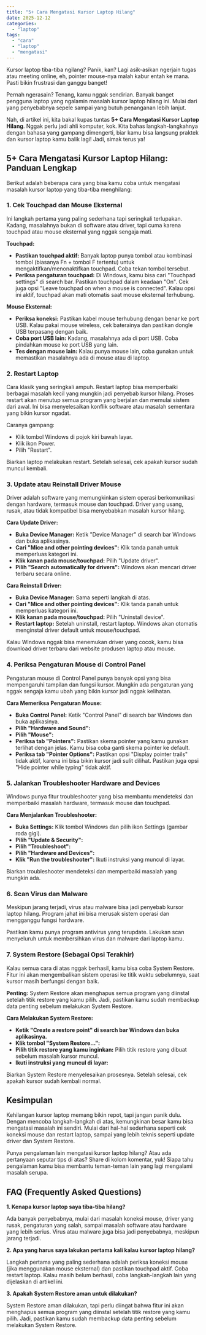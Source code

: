 ```yaml
---
title: "5+ Cara Mengatasi Kursor Laptop Hilang"
date: 2025-12-12
categories: 
  - "laptop"
tags: 
  - "cara"
  - "laptop"
  - "mengatasi"
---
```


Kursor laptop tiba-tiba ngilang? Panik, kan? Lagi asik-asikan ngerjain tugas atau meeting online, eh, pointer mouse-nya malah kabur entah ke mana. Pasti bikin frustrasi dan ganggu banget!

Pernah ngerasain? Tenang, kamu nggak sendirian. Banyak banget pengguna laptop yang ngalamin masalah kursor laptop hilang ini. Mulai dari yang penyebabnya sepele sampai yang butuh penanganan lebih lanjut.

Nah, di artikel ini, kita bakal kupas tuntas **5+ Cara Mengatasi Kursor Laptop Hilang**. Nggak perlu jadi ahli komputer, kok. Kita bahas langkah-langkahnya dengan bahasa yang gampang dimengerti, biar kamu bisa langsung praktek dan kursor laptop kamu balik lagi! Jadi, simak terus ya!

## 5+ Cara Mengatasi Kursor Laptop Hilang: Panduan Lengkap

Berikut adalah beberapa cara yang bisa kamu coba untuk mengatasi masalah kursor laptop yang tiba-tiba menghilang:

### 1\. Cek Touchpad dan Mouse Eksternal

Ini langkah pertama yang paling sederhana tapi seringkali terlupakan. Kadang, masalahnya bukan di software atau driver, tapi cuma karena touchpad atau mouse eksternal yang nggak sengaja mati.

**Touchpad:**

- **Pastikan touchpad aktif:** Banyak laptop punya tombol atau kombinasi tombol (biasanya Fn + tombol F tertentu) untuk mengaktifkan/menonaktifkan touchpad. Coba tekan tombol tersebut.
- **Periksa pengaturan touchpad:** Di Windows, kamu bisa cari "Touchpad settings" di search bar. Pastikan touchpad dalam keadaan "On". Cek juga opsi "Leave touchpad on when a mouse is connected". Kalau opsi ini aktif, touchpad akan mati otomatis saat mouse eksternal terhubung.

**Mouse Eksternal:**

- **Periksa koneksi:** Pastikan kabel mouse terhubung dengan benar ke port USB. Kalau pakai mouse wireless, cek baterainya dan pastikan dongle USB terpasang dengan baik.
- **Coba port USB lain:** Kadang, masalahnya ada di port USB. Coba pindahkan mouse ke port USB yang lain.
- **Tes dengan mouse lain:** Kalau punya mouse lain, coba gunakan untuk memastikan masalahnya ada di mouse atau di laptop.

### 2\. Restart Laptop

Cara klasik yang seringkali ampuh. Restart laptop bisa memperbaiki berbagai masalah kecil yang mungkin jadi penyebab kursor hilang. Proses restart akan menutup semua program yang berjalan dan memulai sistem dari awal. Ini bisa menyelesaikan konflik software atau masalah sementara yang bikin kursor ngadat.

Caranya gampang:

- Klik tombol Windows di pojok kiri bawah layar.
- Klik ikon Power.
- Pilih "Restart".

Biarkan laptop melakukan restart. Setelah selesai, cek apakah kursor sudah muncul kembali.

### 3\. Update atau Reinstall Driver Mouse

Driver adalah software yang memungkinkan sistem operasi berkomunikasi dengan hardware, termasuk mouse dan touchpad. Driver yang usang, rusak, atau tidak kompatibel bisa menyebabkan masalah kursor hilang.

**Cara Update Driver:**

- **Buka Device Manager:** Ketik "Device Manager" di search bar Windows dan buka aplikasinya.
- **Cari "Mice and other pointing devices":** Klik tanda panah untuk memperluas kategori ini.
- **Klik kanan pada mouse/touchpad:** Pilih "Update driver".
- **Pilih "Search automatically for drivers":** Windows akan mencari driver terbaru secara online.

**Cara Reinstall Driver:**

- **Buka Device Manager:** Sama seperti langkah di atas.
- **Cari "Mice and other pointing devices":** Klik tanda panah untuk memperluas kategori ini.
- **Klik kanan pada mouse/touchpad:** Pilih "Uninstall device".
- **Restart laptop:** Setelah uninstall, restart laptop. Windows akan otomatis menginstal driver default untuk mouse/touchpad.

Kalau Windows nggak bisa menemukan driver yang cocok, kamu bisa download driver terbaru dari website produsen laptop atau mouse.

### 4\. Periksa Pengaturan Mouse di Control Panel

Pengaturan mouse di Control Panel punya banyak opsi yang bisa mempengaruhi tampilan dan fungsi kursor. Mungkin ada pengaturan yang nggak sengaja kamu ubah yang bikin kursor jadi nggak kelihatan.

**Cara Memeriksa Pengaturan Mouse:**

- **Buka Control Panel:** Ketik "Control Panel" di search bar Windows dan buka aplikasinya.
- **Pilih "Hardware and Sound":**
- **Pilih "Mouse":**
- **Periksa tab "Pointers":** Pastikan skema pointer yang kamu gunakan terlihat dengan jelas. Kamu bisa coba ganti skema pointer ke default.
- **Periksa tab "Pointer Options":** Pastikan opsi "Display pointer trails" tidak aktif, karena ini bisa bikin kursor jadi sulit dilihat. Pastikan juga opsi "Hide pointer while typing" tidak aktif.

### 5\. Jalankan Troubleshooter Hardware and Devices

Windows punya fitur troubleshooter yang bisa membantu mendeteksi dan memperbaiki masalah hardware, termasuk mouse dan touchpad.

**Cara Menjalankan Troubleshooter:**

- **Buka Settings:** Klik tombol Windows dan pilih ikon Settings (gambar roda gigi).
- **Pilih "Update & Security":**
- **Pilih "Troubleshoot":**
- **Pilih "Hardware and Devices":**
- **Klik "Run the troubleshooter":** Ikuti instruksi yang muncul di layar.

Biarkan troubleshooter mendeteksi dan memperbaiki masalah yang mungkin ada.

### 6\. Scan Virus dan Malware

Meskipun jarang terjadi, virus atau malware bisa jadi penyebab kursor laptop hilang. Program jahat ini bisa merusak sistem operasi dan mengganggu fungsi hardware.

Pastikan kamu punya program antivirus yang terupdate. Lakukan scan menyeluruh untuk membersihkan virus dan malware dari laptop kamu.

### 7\. System Restore (Sebagai Opsi Terakhir)

Kalau semua cara di atas nggak berhasil, kamu bisa coba System Restore. Fitur ini akan mengembalikan sistem operasi ke titik waktu sebelumnya, saat kursor masih berfungsi dengan baik.

**Penting:** System Restore akan menghapus semua program yang diinstal setelah titik restore yang kamu pilih. Jadi, pastikan kamu sudah membackup data penting sebelum melakukan System Restore.

**Cara Melakukan System Restore:**

- **Ketik "Create a restore point" di search bar Windows dan buka aplikasinya.**
- **Klik tombol "System Restore...":**
- **Pilih titik restore yang kamu inginkan:** Pilih titik restore yang dibuat sebelum masalah kursor muncul.
- **Ikuti instruksi yang muncul di layar:**

Biarkan System Restore menyelesaikan prosesnya. Setelah selesai, cek apakah kursor sudah kembali normal.

## Kesimpulan

Kehilangan kursor laptop memang bikin repot, tapi jangan panik dulu. Dengan mencoba langkah-langkah di atas, kemungkinan besar kamu bisa mengatasi masalah ini sendiri. Mulai dari hal-hal sederhana seperti cek koneksi mouse dan restart laptop, sampai yang lebih teknis seperti update driver dan System Restore.

Punya pengalaman lain mengatasi kursor laptop hilang? Atau ada pertanyaan seputar tips di atas? Share di kolom komentar, yuk! Siapa tahu pengalaman kamu bisa membantu teman-teman lain yang lagi mengalami masalah serupa.

## FAQ (Frequently Asked Questions)

**1\. Kenapa kursor laptop saya tiba-tiba hilang?**

Ada banyak penyebabnya, mulai dari masalah koneksi mouse, driver yang rusak, pengaturan yang salah, sampai masalah software atau hardware yang lebih serius. Virus atau malware juga bisa jadi penyebabnya, meskipun jarang terjadi.

**2\. Apa yang harus saya lakukan pertama kali kalau kursor laptop hilang?**

Langkah pertama yang paling sederhana adalah periksa koneksi mouse (jika menggunakan mouse eksternal) dan pastikan touchpad aktif. Coba restart laptop. Kalau masih belum berhasil, coba langkah-langkah lain yang dijelaskan di artikel ini.

**3\. Apakah System Restore aman untuk dilakukan?**

System Restore aman dilakukan, tapi perlu diingat bahwa fitur ini akan menghapus semua program yang diinstal setelah titik restore yang kamu pilih. Jadi, pastikan kamu sudah membackup data penting sebelum melakukan System Restore.

